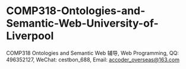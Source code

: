 # COMP318-Ontologies-and-Semantic-Web-University-of-Liverpool
COMP318 Ontologies and Semantic Web 辅导, Web Programming, QQ: 496352127, WeChat: cestbon_688, Email: accoder_overseas@163.com
